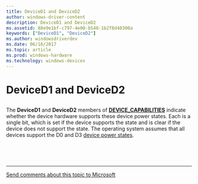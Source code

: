 ```yaml
---
title: DeviceD1 and DeviceD2
author: windows-driver-content
description: DeviceD1 and DeviceD2
ms.assetid: 88e9e1bf-c797-4e00-b540-1b2f8d48300a
keywords: ["DeviceD1", "DeviceD2"]
ms.author: windowsdriverdev
ms.date: 06/16/2017
ms.topic: article
ms.prod: windows-hardware
ms.technology: windows-devices
---
```


# DeviceD1 and DeviceD2


## <a href="" id="ddk-deviced1-and-deviced2-kg"></a>


The **DeviceD1** and **DeviceD2** members of [**DEVICE\_CAPABILITIES**](https://msdn.microsoft.com/library/windows/hardware/ff543095) indicate whether the device hardware supports these device power states. Each is a single bit, which is set if the device supports the state and is clear if the device does not support the state. The operating system assumes that all devices support the D0 and D3 [device power states](device-power-states.md).

 

 


--------------------
[Send comments about this topic to Microsoft](mailto:wsddocfb@microsoft.com?subject=Documentation%20feedback%20%5Bkernel\kernel%5D:%20DeviceD1%20and%20DeviceD2%20%20RELEASE:%20%286/14/2017%29&body=%0A%0APRIVACY%20STATEMENT%0A%0AWe%20use%20your%20feedback%20to%20improve%20the%20documentation.%20We%20don't%20use%20your%20email%20address%20for%20any%20other%20purpose,%20and%20we'll%20remove%20your%20email%20address%20from%20our%20system%20after%20the%20issue%20that%20you're%20reporting%20is%20fixed.%20While%20we're%20working%20to%20fix%20this%20issue,%20we%20might%20send%20you%20an%20email%20message%20to%20ask%20for%20more%20info.%20Later,%20we%20might%20also%20send%20you%20an%20email%20message%20to%20let%20you%20know%20that%20we've%20addressed%20your%20feedback.%0A%0AFor%20more%20info%20about%20Microsoft's%20privacy%20policy,%20see%20http://privacy.microsoft.com/default.aspx. "Send comments about this topic to Microsoft")


